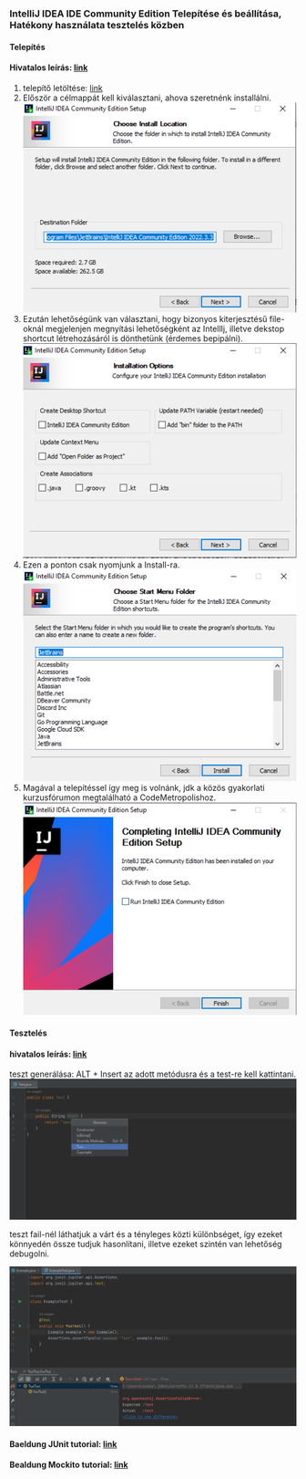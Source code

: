 ### IntelliJ IDEA IDE Community Edition Telepítése és beállítása, Hatékony használata tesztelés közben

#### Telepítés
#### Hivatalos leírás: [link](https://www.jetbrains.com/help/idea/installation-guide.html)
1. telepítő letöltése: [link](https://www.jetbrains.com/idea/download/#section=windows)
2. Először a célmappát kell kiválasztani, ahova szeretnénk installálni.
   ![image](screenshots/image1.png)
3. Ezután lehetőségünk van választani, hogy bizonyos kiterjesztésű file-oknál megjelenjen megnyítási lehetőségként az IntellIj, illetve dekstop shortcut létrehozásáról is dönthetünk (érdemes bepipálni).         ![image](screenshots/image2.png)
4. Ezen a ponton csak nyomjunk a Install-ra.                      
   ![image](screenshots/image3.png)
5. Magával a telepítéssel így meg is volnánk, jdk a közös gyakorlati kurzusfórumon megtalálható a CodeMetropolishoz.
   ![image](screenshots/image4.png)

#### Tesztelés
#### hivatalos leírás: [link](https://www.jetbrains.com/help/idea/tests-in-ide.html)

teszt generálása: ALT + Insert az adott metódusra és a test-re kell kattintani.
![image](screenshots/image5.png)

teszt fail-nél láthatjuk a várt és a tényleges közti különbséget, így ezeket könnyedén össze tudjuk hasonlítani, illetve ezeket szintén van lehetőség debugolni.

![image](screenshots/image6.png)
#### Baeldung JUnit tutorial: [link](https://www.baeldung.com/junit)
#### Bealdung Mockito tutorial: [link](https://www.baeldung.com/mockito-series)
